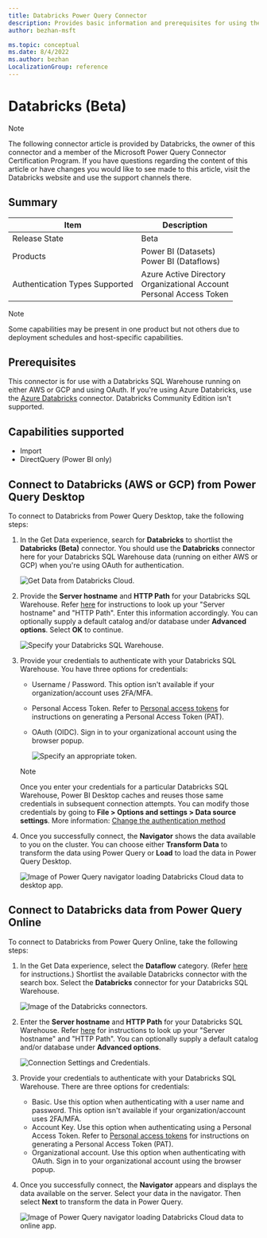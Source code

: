 ```yaml
---
title: Databricks Power Query Connector
description: Provides basic information and prerequisites for using the Power Query Databricks connector.
author: bezhan-msft

ms.topic: conceptual
ms.date: 8/4/2022
ms.author: bezhan
LocalizationGroup: reference
---
```


# Databricks (Beta)

>[!Note]
>The following connector article is provided by Databricks, the owner of this connector and a member of the Microsoft Power Query Connector Certification Program. If you have questions regarding the content of this article or have changes you would like to see made to this article, visit the Databricks website and use the support channels there.

## Summary

| Item | Description |
| ---- | ----------- |
| Release State | Beta |
| Products | Power BI (Datasets)<br/>Power BI (Dataflows) |
| Authentication Types Supported | Azure Active Directory<br/>Organizational Account<br/>Personal Access Token |

>[!Note]
>Some capabilities may be present in one product but not others due to deployment schedules and host-specific capabilities.

## Prerequisites

This connector is for use with a Databricks SQL Warehouse running on either AWS or GCP and using OAuth. If you're using Azure Databricks, use the [Azure Databricks](DatabricksAzure.md) connector. Databricks Community Edition isn't supported.

## Capabilities supported

* Import
* DirectQuery (Power BI only)

## Connect to Databricks (AWS or GCP) from Power Query Desktop

To connect to Databricks from Power Query Desktop, take the following steps:

1. In the Get Data experience, search for **Databricks** to shortlist the **Databricks (Beta)** connector. You should use the **Databricks** connector here for your Databricks SQL Warehouse data (running on either AWS or GCP) when you're using OAuth for authentication.

    ![Get Data from Databricks Cloud.](./media/databricks/get-data-dbc.png)

2. Provide the **Server hostname** and **HTTP Path** for your Databricks SQL Warehouse. Refer [here](/azure/databricks/integrations/bi/jdbc-odbc-bi#get-server-hostname-port-http-path-and-jdbc-url) for instructions to look up your "Server hostname" and "HTTP Path". Enter this information accordingly. You can optionally supply a default catalog and/or database under **Advanced options**. Select **OK** to continue.

    ![Specify your Databricks SQL Warehouse.](./media/databricks/dbc-sql-endpoint.png)

3. Provide your credentials to authenticate with your Databricks SQL Warehouse. You have three options for credentials:

    * Username / Password. This option isn't available if your organization/account uses 2FA/MFA.
    * Personal Access Token. Refer to [Personal access tokens](/azure/databricks/sql/user/security/personal-access-tokens) for instructions on generating a Personal Access Token (PAT).
    * OAuth (OIDC). Sign in to your organizational account using the browser popup.

      ![Specify an appropriate token.](./media/databricks/dbc-pat.png)

    > [!NOTE]
    > Once you enter your credentials for a particular Databricks SQL Warehouse, Power BI Desktop caches and reuses those same credentials in subsequent connection attempts. You can modify those credentials by going to **File > Options and settings > Data source settings**. More information: [Change the authentication method](../ConnectorAuthentication.md#change-the-authentication-method)

4. Once you successfully connect, the **Navigator** shows the data available to you on the cluster. You can choose either **Transform Data** to transform the data using Power Query or **Load** to load the data in Power Query Desktop.

    ![Image of Power Query navigator loading Databricks Cloud data to desktop app.](./media/databricks/navigator-with-filter.png)

## Connect to Databricks data from Power Query Online

To connect to Databricks from Power Query Online, take the following steps:

1. In the Get Data experience, select the **Dataflow** category. (Refer [here](/power-bi/transform-model/dataflows/dataflows-create) for instructions.) Shortlist the available Databricks connector with the search box. Select the **Databricks** connector for your Databricks SQL Warehouse.

    ![Image of the Databricks connectors.](./media/databricks/filtered-connectors.png)

2. Enter the **Server hostname** and **HTTP Path** for your Databricks SQL Warehouse. Refer [here](/azure/databricks/integrations/bi/jdbc-odbc-bi#get-server-hostname-port-http-path-and-jdbc-url) for instructions to look up your "Server hostname" and "HTTP Path". You can optionally supply a default catalog and/or database under **Advanced options**.

    ![Connection Settings and Credentials.](./media/databricks/connect-setting-cred.png)

3. Provide your credentials to authenticate with your Databricks SQL Warehouse. There are three options for credentials:

    * Basic. Use this option when authenticating with a user name and password. This option isn't available if your organization/account uses 2FA/MFA.
    * Account Key. Use this option when authenticating using a Personal Access Token. Refer to [Personal access tokens](/azure/databricks/sql/user/security/personal-access-tokens) for instructions on generating a Personal Access Token (PAT).
    * Organizational account. Use this option when authenticating with OAuth. Sign in to your organizational account using the browser popup.

4. Once you successfully connect, the **Navigator** appears and displays the data available on the server. Select your data in the navigator. Then select **Next** to transform the data in Power Query.

    ![Image of Power Query navigator loading Databricks Cloud data to online app.](./media/databricks/pq-choose-data.png)
